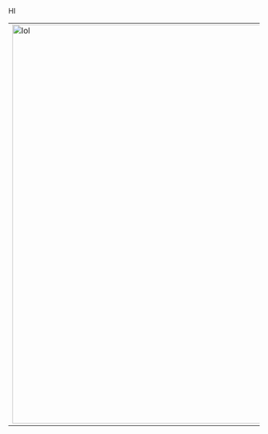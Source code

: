 <html lang="en" dir="ltr">

  <head>
    <meta charset="utf-8">
HI
  </head>

  <body>
    <table cellspacing='20'>
      <tr>
        <td><img src="https://i.pinimg.com/originals/8b/df/d8/8bdfd8599eac3b35e32136dccaacc10b.jpg" alt="lol" width="800" height="800">
